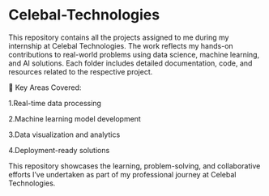 # Celebal-Technologies

This repository contains all the projects assigned to me during my internship at Celebal Technologies. The work reflects my hands-on contributions to real-world problems using data science, machine learning, and AI solutions. Each folder includes detailed documentation, code, and resources related to the respective project.

🚀 Key Areas Covered:

 1.Real-time data processing

 2.Machine learning model development

 3.Data visualization and analytics

 4.Deployment-ready solutions

This repository showcases the learning, problem-solving, and collaborative efforts I’ve undertaken as part of my professional journey at Celebal Technologies.
